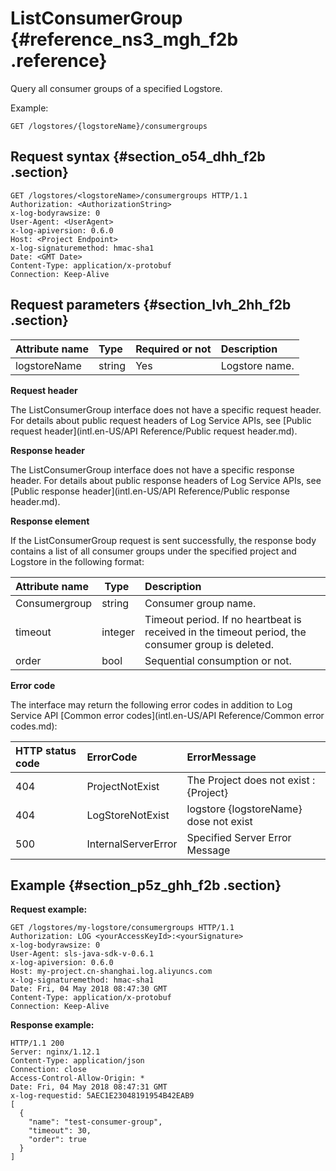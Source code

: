 # ListConsumerGroup {#reference_ns3_mgh_f2b .reference}

Query all consumer groups of a specified Logstore.

Example:

```
GET /logstores/{logstoreName}/consumergroups
```

## Request syntax {#section_o54_dhh_f2b .section}

```
GET /logstores/<logstoreName>/consumergroups HTTP/1.1
Authorization: <AuthorizationString>
x-log-bodyrawsize: 0
User-Agent: <UserAgent>
x-log-apiversion: 0.6.0
Host: <Project Endpoint>
x-log-signaturemethod: hmac-sha1
Date: <GMT Date>
Content-Type: application/x-protobuf
Connection: Keep-Alive
```

## Request parameters {#section_lvh_2hh_f2b .section}

|Attribute name|Type |Required or not|Description|
|:-------------|:----|:--------------|:----------|
|logstoreName|string|Yes|Logstore name.|

**Request header**

The ListConsumerGroup interface does not have a specific request header. For details about public request headers of Log Service APIs, see [Public request header](intl.en-US/API Reference/Public request header.md).

**Response header**

The ListConsumerGroup interface does not have a specific response header. For details about public response headers of Log Service APIs, see [Public response header](intl.en-US/API Reference/Public response header.md).

**Response element**

If the ListConsumerGroup request is sent successfully, the response body contains a list of all consumer groups under the specified project and Logstore in the following format:

|Attribute name| Type|Description|
|:-------------|:----|:----------|
|Consumergroup|string|Consumer group name.|
|timeout |integer|Timeout period. If no heartbeat is received in the timeout period, the consumer group is deleted.|
|order|bool|Sequential consumption or not.|

**Error code**

The interface may return the following error codes in addition to Log Service API [Common error codes](intl.en-US/API Reference/Common error codes.md):

|HTTP status code|ErrorCode|ErrorMessage|
|:---------------|:--------|:-----------|
|404|ProjectNotExist|The Project does not exist : \{Project\}|
|404|LogStoreNotExist|logstore \{logstoreName\} dose not exist|
|500|InternalServerError|Specified Server Error Message|

## Example {#section_p5z_ghh_f2b .section}

**Request example:**

```
GET /logstores/my-logstore/consumergroups HTTP/1.1
Authorization: LOG <yourAccessKeyId>:<yourSignature>
x-log-bodyrawsize: 0
User-Agent: sls-java-sdk-v-0.6.1
x-log-apiversion: 0.6.0
Host: my-project.cn-shanghai.log.aliyuncs.com
x-log-signaturemethod: hmac-sha1
Date: Fri, 04 May 2018 08:47:30 GMT
Content-Type: application/x-protobuf
Connection: Keep-Alive
```

**Response example:**

```
HTTP/1.1 200
Server: nginx/1.12.1
Content-Type: application/json
Connection: close
Access-Control-Allow-Origin: *
Date: Fri, 04 May 2018 08:47:31 GMT
x-log-requestid: 5AEC1E23048191954B42EAB9
[
  {
    "name": "test-consumer-group",
    "timeout": 30,
    "order": true
  }
]
```

